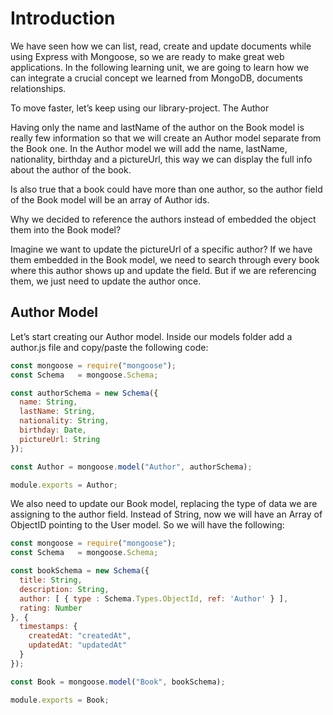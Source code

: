 # Introduction

We have seen how we can list, read, create and update documents while using Express with Mongoose, so we are ready to make great web applications. In the following learning unit, we are going to learn how we can integrate a crucial concept we learned from MongoDB, documents relationships.

To move faster, let’s keep using our library-project.
The Author

Having only the name and lastName of the author on the Book model is really few information so that we will create an Author model separate from the Book one. In the Author model we will add the name, lastName, nationality, birthday and a pictureUrl, this way we can display the full info about the author of the book.

Is also true that a book could have more than one author, so the author field of the Book model will be an array of Author ids.

Why we decided to reference the authors instead of embedded the object them into the Book model?

Imagine we want to update the pictureUrl of a specific author? If we have them embedded in the Book model, we need to search through every book where this author shows up and update the field. But if we are referencing them, we just need to update the author once.

## Author Model

Let’s start creating our Author model. Inside our models folder add a author.js file and copy/paste the following code:
```js
const mongoose = require("mongoose");
const Schema   = mongoose.Schema;

const authorSchema = new Schema({
  name: String,
  lastName: String,
  nationality: String,
  birthday: Date,
  pictureUrl: String
});

const Author = mongoose.model("Author", authorSchema);

module.exports = Author;
```
We also need to update our Book model, replacing the type of data we are assigning to the author field. Instead of String, now we will have an Array of ObjectID pointing to the User model. So we will have the following:
```js
const mongoose = require("mongoose");
const Schema   = mongoose.Schema;

const bookSchema = new Schema({
  title: String,
  description: String,
  author: [ { type : Schema.Types.ObjectId, ref: 'Author' } ],
  rating: Number
}, {
  timestamps: {
    createdAt: "createdAt",
    updatedAt: "updatedAt"
  }
});

const Book = mongoose.model("Book", bookSchema);

module.exports = Book;
```
